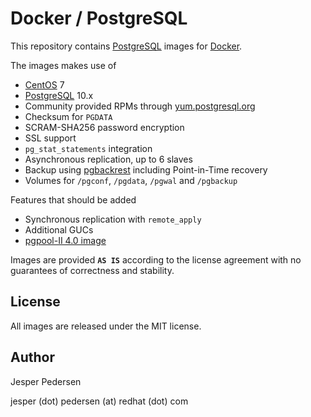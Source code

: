 # Docker / PostgreSQL

This repository contains [PostgreSQL](https://www.postgresql.org) images for [Docker](https://hub.docker.com/).

The images makes use of

* [CentOS](https://www.centos.org) 7
* [PostgreSQL](https://www.postgresql.org) 10.x
* Community provided RPMs through [yum.postgresql.org](https://yum.postgresql.org)
* Checksum for `PGDATA`
* SCRAM-SHA256 password encryption
* SSL support
* `pg_stat_statements` integration
* Asynchronous replication, up to 6 slaves
* Backup using [pgbackrest](https://pgbackrest.org) including Point-in-Time recovery
* Volumes for `/pgconf`, `/pgdata`, `/pgwal` and `/pgbackup`

Features that should be added

* Synchronous replication with `remote_apply`
* Additional GUCs
* [pgpool-II 4.0 image](http://www.pgpool.net)

Images are provided **`AS IS`** according to the license agreement with
no guarantees of correctness and stability.

## License

All images are released under the MIT license.

## Author

Jesper Pedersen

jesper (dot) pedersen (at) redhat (dot) com
